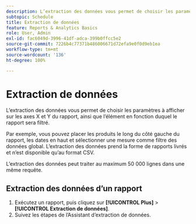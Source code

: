 ```yaml
---
description: L’extraction des données vous permet de choisir les paramètres à afficher sur les axes X et Y du rapport, ainsi que l’élément en fonction duquel le rapport sera filtré.
subtopic: Schedule
title: Extraction de données
feature: Reports & Analytics Basics
role: User, Admin
exl-id: fac6049d-3996-41df-adca-399b0ffcc5e2
source-git-commit: 7226b4c77371b486006671d72efa9e0f0d9eb1ea
workflow-type: tm+mt
source-wordcount: '136'
ht-degree: 100%

---
```


# Extraction de données

L’extraction des données vous permet de choisir les paramètres à afficher sur les axes X et Y du rapport, ainsi que l’élément en fonction duquel le rapport sera filtré.

Par exemple, vous pouvez placer les produits le long du côté gauche du rapport, les dates en haut et sélectionner une mesure comme filtre des données global. L’extraction des données prend la forme de rapports livrés et n’est disponible qu’au format CSV.

L’extraction des données peut traiter au maximum 50 000 lignes dans une même requête.

## Extraction des données d’un rapport

1. Exécutez un rapport, puis cliquez sur **[!UICONTROL Plus]** > **[!UICONTROL Extraction de données]**.
1. Suivez les étapes de l’Assistant d’extraction de données.

